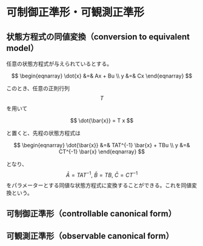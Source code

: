 # 可制御正準形・可観測正準形

## 状態方程式の同値変換（conversion to equivalent model）

任意の状態方程式が与えられているとする。

$$
\begin{eqnarray}
\dot{x} &=& Ax + Bu \\
y &=& Cx
\end{eqnarray}
$$

このとき、任意の正則行列 $$T$$ を用いて

$$
\dot{\bar{x}} = T x
$$

と置くと、先程の状態方程式は

$$
\begin{eqnarray}
\dot{\bar{x}} &=& TAT^{-1} \bar{x} + TBu \\
y &=& CT^{-1} \bar{x}
\end{eqnarray}
$$

となり、$$\bar{A}=TAT^{-1},\ \bar{B} = TB,\ \bar{C} = CT^{-1}$$ をパラメーターとする同値な状態方程式に変換することができる。これを同値変換という。

## 可制御正準形（controllable canonical form）



## 可観測正準形（observable canonical form）

